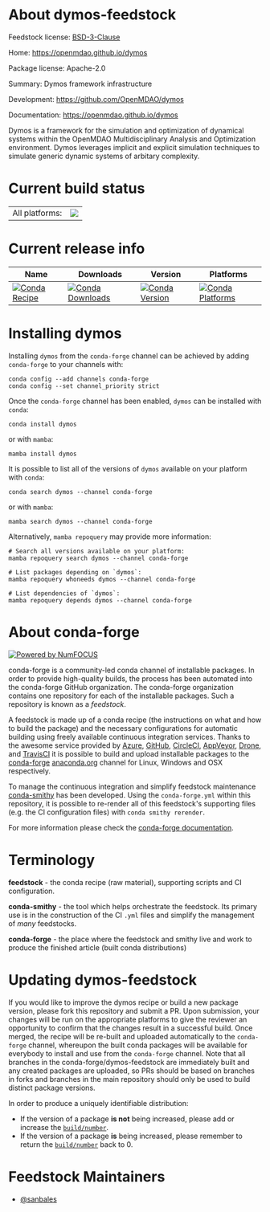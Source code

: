 About dymos-feedstock
=====================

Feedstock license: [BSD-3-Clause](https://github.com/conda-forge/dymos-feedstock/blob/main/LICENSE.txt)

Home: https://openmdao.github.io/dymos

Package license: Apache-2.0

Summary: Dymos framework infrastructure

Development: https://github.com/OpenMDAO/dymos

Documentation: https://openmdao.github.io/dymos

Dymos is a framework for the simulation and optimization of dynamical systems
within the OpenMDAO Multidisciplinary Analysis and Optimization environment.
Dymos leverages implicit and explicit simulation techniques to simulate generic
dynamic systems of arbitary complexity.


Current build status
====================


<table><tr><td>All platforms:</td>
    <td>
      <a href="https://dev.azure.com/conda-forge/feedstock-builds/_build/latest?definitionId=19788&branchName=main">
        <img src="https://dev.azure.com/conda-forge/feedstock-builds/_apis/build/status/dymos-feedstock?branchName=main">
      </a>
    </td>
  </tr>
</table>

Current release info
====================

| Name | Downloads | Version | Platforms |
| --- | --- | --- | --- |
| [![Conda Recipe](https://img.shields.io/badge/recipe-dymos-green.svg)](https://anaconda.org/conda-forge/dymos) | [![Conda Downloads](https://img.shields.io/conda/dn/conda-forge/dymos.svg)](https://anaconda.org/conda-forge/dymos) | [![Conda Version](https://img.shields.io/conda/vn/conda-forge/dymos.svg)](https://anaconda.org/conda-forge/dymos) | [![Conda Platforms](https://img.shields.io/conda/pn/conda-forge/dymos.svg)](https://anaconda.org/conda-forge/dymos) |

Installing dymos
================

Installing `dymos` from the `conda-forge` channel can be achieved by adding `conda-forge` to your channels with:

```
conda config --add channels conda-forge
conda config --set channel_priority strict
```

Once the `conda-forge` channel has been enabled, `dymos` can be installed with `conda`:

```
conda install dymos
```

or with `mamba`:

```
mamba install dymos
```

It is possible to list all of the versions of `dymos` available on your platform with `conda`:

```
conda search dymos --channel conda-forge
```

or with `mamba`:

```
mamba search dymos --channel conda-forge
```

Alternatively, `mamba repoquery` may provide more information:

```
# Search all versions available on your platform:
mamba repoquery search dymos --channel conda-forge

# List packages depending on `dymos`:
mamba repoquery whoneeds dymos --channel conda-forge

# List dependencies of `dymos`:
mamba repoquery depends dymos --channel conda-forge
```


About conda-forge
=================

[![Powered by
NumFOCUS](https://img.shields.io/badge/powered%20by-NumFOCUS-orange.svg?style=flat&colorA=E1523D&colorB=007D8A)](https://numfocus.org)

conda-forge is a community-led conda channel of installable packages.
In order to provide high-quality builds, the process has been automated into the
conda-forge GitHub organization. The conda-forge organization contains one repository
for each of the installable packages. Such a repository is known as a *feedstock*.

A feedstock is made up of a conda recipe (the instructions on what and how to build
the package) and the necessary configurations for automatic building using freely
available continuous integration services. Thanks to the awesome service provided by
[Azure](https://azure.microsoft.com/en-us/services/devops/), [GitHub](https://github.com/),
[CircleCI](https://circleci.com/), [AppVeyor](https://www.appveyor.com/),
[Drone](https://cloud.drone.io/welcome), and [TravisCI](https://travis-ci.com/)
it is possible to build and upload installable packages to the
[conda-forge](https://anaconda.org/conda-forge) [anaconda.org](https://anaconda.org/)
channel for Linux, Windows and OSX respectively.

To manage the continuous integration and simplify feedstock maintenance
[conda-smithy](https://github.com/conda-forge/conda-smithy) has been developed.
Using the ``conda-forge.yml`` within this repository, it is possible to re-render all of
this feedstock's supporting files (e.g. the CI configuration files) with ``conda smithy rerender``.

For more information please check the [conda-forge documentation](https://conda-forge.org/docs/).

Terminology
===========

**feedstock** - the conda recipe (raw material), supporting scripts and CI configuration.

**conda-smithy** - the tool which helps orchestrate the feedstock.
                   Its primary use is in the construction of the CI ``.yml`` files
                   and simplify the management of *many* feedstocks.

**conda-forge** - the place where the feedstock and smithy live and work to
                  produce the finished article (built conda distributions)


Updating dymos-feedstock
========================

If you would like to improve the dymos recipe or build a new
package version, please fork this repository and submit a PR. Upon submission,
your changes will be run on the appropriate platforms to give the reviewer an
opportunity to confirm that the changes result in a successful build. Once
merged, the recipe will be re-built and uploaded automatically to the
`conda-forge` channel, whereupon the built conda packages will be available for
everybody to install and use from the `conda-forge` channel.
Note that all branches in the conda-forge/dymos-feedstock are
immediately built and any created packages are uploaded, so PRs should be based
on branches in forks and branches in the main repository should only be used to
build distinct package versions.

In order to produce a uniquely identifiable distribution:
 * If the version of a package **is not** being increased, please add or increase
   the [``build/number``](https://docs.conda.io/projects/conda-build/en/latest/resources/define-metadata.html#build-number-and-string).
 * If the version of a package **is** being increased, please remember to return
   the [``build/number``](https://docs.conda.io/projects/conda-build/en/latest/resources/define-metadata.html#build-number-and-string)
   back to 0.

Feedstock Maintainers
=====================

* [@sanbales](https://github.com/sanbales/)

